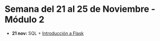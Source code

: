 # Semana del 21 al 25 de Noviembre - Módulo 2

- **21 nov:** SQL + [Introducción a Flask](https://github.com/cesarlpb/Flask-intro)

<!-- Completar -->